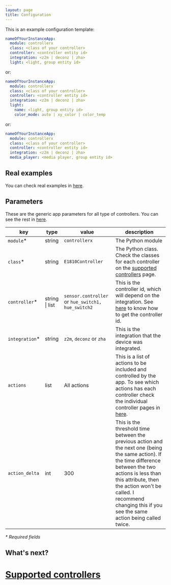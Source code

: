 ```yaml
---
layout: page
title: Configuration
---
```


This is an example configuration template:

```yaml
nameOfYourInstanceApp:
  module: controllerx
  class: <class of your controller>
  controller: <controller entity id>
  integration: <z2m | deconz | zha>
  light: <light, group entity id>
```

or:

```yaml
nameOfYourInstanceApp:
  module: controllerx
  class: <class of your controller>
  controller: <controller entity id>
  integration: <z2m | deconz | zha>
  light:
    name: <light, group entity id>
    color_mode: auto | xy_color | color_temp
```

or:

```yaml
nameOfYourInstanceApp:
  module: controllerx
  class: <class of your controller>
  controller: <controller entity id>
  integration: <z2m | deconz | zha>
  media_player: <media player, group entity id>
```

## Real examples

You can check real examples in [here](examples).

## Parameters

These are the generic app parameters for all type of controllers. You can see the rest in [here](type-configuration).

| key             | type           | value                                             | description                                                                                                                                                                                                                                                                            |
| --------------- | -------------- | ------------------------------------------------- | -------------------------------------------------------------------------------------------------------------------------------------------------------------------------------------------------------------------------------------------------------------------------------------- |
| `module`\*      | string         | `controllerx`                                     | The Python module                                                                                                                                                                                                                                                                      |
| `class`\*       | string         | `E1810Controller`                                 | The Python class. Check the classes for each controller on the [supported controllers](/controllerx/controllers) page.                                                                                                                                                                 |
| `controller`\*  | string \| list | `sensor.controller` or `hue_switch1, hue_switch2` | This is the controller id, which will depend on the integration. See [here](/controllerx/how-to/extract-controller-id) to know how to get the controller id.                                                                                                                           |
| `integration`\* | string         | `z2m`, `deconz` or `zha`                          | This is the integration that the device was integrated.                                                                                                                                                                                                                                |
| `actions`       | list           | All actions                                       | This is a list of actions to be included and controlled by the app. To see which actions has each controller check the individual controller pages in [here](/controllerx/controllers).                                                                                                |
| `action_delta`  | int            | 300                                               | This is the threshold time between the previous action and the next one (being the same action). If the time difference between the two actions is less than this attribute, then the action won't be called. I recommend changing this if you see the same action being called twice. |

_\* Required fields_

## What's next?

# [Supported controllers](/controllerx/controllers)
